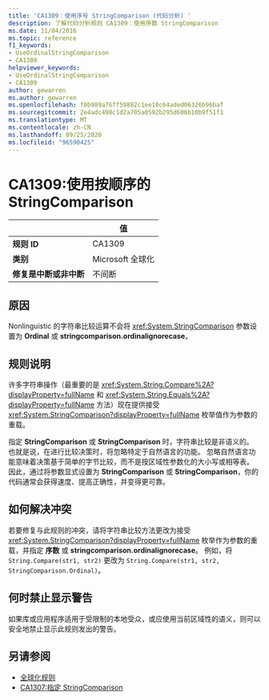 ```yaml
---
title: 'CA1309：使用序号 StringComparison (代码分析) '
description: 了解代码分析规则 CA1309：使用序数 StringComparison
ms.date: 11/04/2016
ms.topic: reference
f1_keywords:
- UseOrdinalStringComparison
- CA1309
helpviewer_keywords:
- UseOrdinalStringComparison
- CA1309
author: gewarren
ms.author: gewarren
ms.openlocfilehash: f0b989a76ff59882c1ee10c64aded06326b96baf
ms.sourcegitcommit: 2e4adc490c1d2a705a0592b295d606b10b9f51f1
ms.translationtype: MT
ms.contentlocale: zh-CN
ms.lasthandoff: 09/25/2020
ms.locfileid: "96590425"
---
```

# <a name="ca1309-use-ordinal-stringcomparison"></a>CA1309:使用按顺序的 StringComparison

|                                     | 值                   |
|-------------------------------------|-------------------------|
| **规则 ID**                         | CA1309                  |
| **类别**                        | Microsoft 全球化 |
| **修复是中断或非中断** | 不间断            |

## <a name="cause"></a>原因

Nonlinguistic 的字符串比较运算不会将 <xref:System.StringComparison> 参数设置为 **Ordinal** 或 **stringcomparison.ordinalignorecase**。

## <a name="rule-description"></a>规则说明

许多字符串操作（最重要的是 <xref:System.String.Compare%2A?displayProperty=fullName> 和 <xref:System.String.Equals%2A?displayProperty=fullName> 方法）现在提供接受 <xref:System.StringComparison?displayProperty=fullName> 枚举值作为参数的重载。

指定 **StringComparison** 或 **StringComparison** 时，字符串比较是非语义的。 也就是说，在进行比较决策时，将忽略特定于自然语言的功能。 忽略自然语言功能意味着决策基于简单的字节比较，而不是按区域性参数化的大小写或相等表。 因此，通过将参数显式设置为 **StringComparison** 或 **StringComparison**，你的代码通常会获得速度、提高正确性，并变得更可靠。

## <a name="how-to-fix-violations"></a>如何解决冲突

若要修复与此规则的冲突，请将字符串比较方法更改为接受 <xref:System.StringComparison?displayProperty=fullName> 枚举作为参数的重载，并指定 **序数** 或 **stringcomparison.ordinalignorecase**。 例如，将 `String.Compare(str1, str2)` 更改为 `String.Compare(str1, str2, StringComparison.Ordinal)`。

## <a name="when-to-suppress-warnings"></a>何时禁止显示警告

如果库或应用程序适用于受限制的本地受众，或应使用当前区域性的语义，则可以安全地禁止显示此规则发出的警告。

## <a name="see-also"></a>另请参阅

- [全球化规则](globalization-warnings.md)
- [CA1307:指定 StringComparison](ca1307.md)
